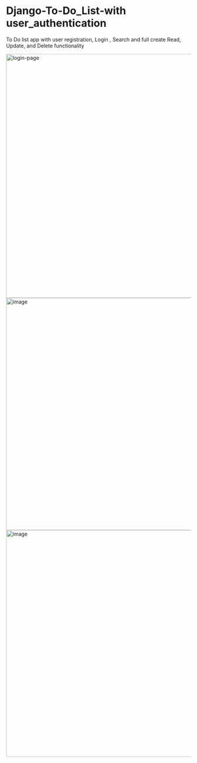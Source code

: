 # Django-To-Do_List-with user_authentication

To Do list app with user registration, Login , Search and full create Read, Update, and Delete functionality 

<img width="666" alt="login-page" src="https://user-images.githubusercontent.com/38450519/227143069-43933e76-8062-4612-a66f-88a797b278de.png">

<img width="634" alt="image" src="https://user-images.githubusercontent.com/38450519/227144420-a16c44e9-20bc-4b8b-9f5b-f20bb1e28b6d.png">

<img width="619" alt="image" src="https://user-images.githubusercontent.com/38450519/227144830-8a1f7b76-35ab-4df5-9123-e046c8fd6643.png">

